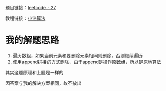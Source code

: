 题目链接：[leetcode - 27](https://leetcode-cn.com/problems/remove-duplicates-from-sorted-array)

教程链接：[小浩算法](https://www.geekxh.com/1.0.%E6%95%B0%E7%BB%84%E7%B3%BB%E5%88%97/005.html#_02)

# 我的解题思路
1. 遍历数组，如果当前元素和要删除元素相同则删除，否则继续遍历
2. 使用append拼接的方式删除，由于append是操作原数组，所以是原地算法

其实这题原理和上题是一样的

因答案与我的解决方案相同，故不放出